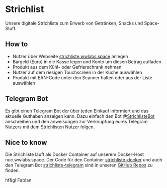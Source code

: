 # Strichlist
Unsere digitale Strichliste zum Erwerb von Getränken, Snacks und Space-Stuff.

## How to
* Nutzer über Webseite [strichliste.wwlabs.space](https://strichliste.wwlabs.space) anlegen
* Bargeld (Euro) in die Kasse legen und Konto um diesen Betrag aufladen
* Produkt aus dem Kühl- oder Gefrierschrank nehmen
* Nutzer auf dem riesigen Touchscreen in der Küche auswählen
* Produkt mit EAN-Code unter den Scanner halten oder aus der Liste auswählen

## Telegram Bot
Es gibt einen Telegram Bot der über jeden Einkauf informiert und das aktuelle Guthaben anzeigen kann. Dazu einfach den Bot [@StrichlisteBot](https://www.t.me/StrichlisteBot) anschreiben und den anweisungen zur Verknüpfung eures Telegram Nutzers mit dem Strichlisten Nutzer folgen.

## Nice to know
Die Strichliste läuft als Docker Container auf unserem Docker-Host nuc.wwlabs.space. Der Code für den Container [strichliste-docker](https://github.com/Westwoodlabs/strichliste-docker) und auch den Telegram Bot [strichliste-telegram](https://github.com/Westwoodlabs/strichliste-telegram) sind in unseren [GitHub Repos](https://github.com/Westwoodlabs) zu finden.

hf&gl Fab!an
